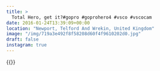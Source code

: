 ```yaml
---
title: >
  Total Hero, get it?#gopro #goprohero4 #vsco #vscocam 
date: 2016-01-24T13:39:09+00:00
location: "Newport, Telford And Wrekin, United Kingdom"
image: "/img/719a3e492f8f58208d60f4f9610202d0.jpg"
draft: false
instagram: true
---
```


{{<photo src="/img/719a3e492f8f58208d60f4f9610202d0.jpg">}}
